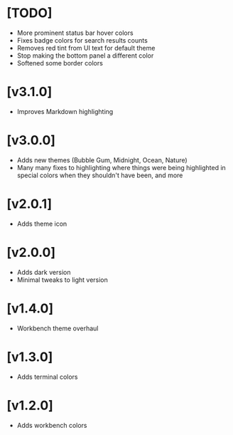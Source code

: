 # [TODO]

* More prominent status bar hover colors
* Fixes badge colors for search results counts
* Removes red tint from UI text for default theme
* Stop making the bottom panel a different color
* Softened some border colors

# [v3.1.0]

* Improves Markdown highlighting

# [v3.0.0]

* Adds new themes (Bubble Gum, Midnight, Ocean, Nature)
* Many many fixes to highlighting where things were being highlighted in special
  colors when they shouldn't have been, and more

# [v2.0.1]

* Adds theme icon

# [v2.0.0]

* Adds dark version
* Minimal tweaks to light version

# [v1.4.0]

* Workbench theme overhaul

# [v1.3.0]

* Adds terminal colors

# [v1.2.0]

* Adds workbench colors
